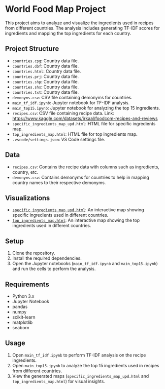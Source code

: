 # World Food Map Project

This project aims to analyze and visualize the ingredients used in recipes from different countries. The analysis includes generating TF-IDF scores for ingredients and mapping the top ingredients for each country.

## Project Structure

- `countries.cpg`: Country data file.
- `countries.dbf`: Country data file.
- `countries.html`: Country data file.
- `countries.prj`: Country data file.
- `countries.shp`: Country data file.
- `countries.shx`: Country data file.
- `countries.txt`: Country data file.
- `demonyms.csv`: CSV file containing demonyms for countries.
- `main_tf_idf.ipynb`: Jupyter notebook for TF-IDF analysis.
- `main_top15.ipynb`: Jupyter notebook for analyzing the top 15 ingredients.
- `recipes.csv`: CSV file containing recipe data. Link: https://www.kaggle.com/datasets/irkaal/foodcom-recipes-and-reviews
- `specific_ingredients_map_upd.html`: HTML file for specific ingredients map.
- `top_ingredients_map.html`: HTML file for top ingredients map.
- `.vscode/settings.json`: VS Code settings file.



## Data

- `recipes.csv`: Contains the recipe data with columns such as ingredients, country, etc.
- `demonyms.csv`: Contains demonyms for countries to help in mapping country names to their respective demonyms.

## Visualizations

- [`specific_ingredients_map_upd.html`](https://dona134.github.io/World-Map-of-Ingredients/specific_ingredients_map_upd.html): An interactive map showing specific ingredients used in different countries.
- [`top_ingredients_map.html`](https://dona134.github.io/World-Map-of-Ingredients/top_ingredients_map.html): An interactive map showing the top ingredients used in different countries.

## Setup

1. Clone the repository.
2. Install the required dependencies.
3. Open the Jupyter notebooks (`main_tf_idf.ipynb` and `main_top15.ipynb`) and run the cells to perform the analysis.

## Requirements

- Python 3.x
- Jupyter Notebook
- pandas
- numpy
- scikit-learn
- matplotlib
- seaborn

## Usage

1. Open `main_tf_idf.ipynb` to perform TF-IDF analysis on the recipe ingredients.
2. Open `main_top15.ipynb` to analyze the top 15 ingredients used in recipes from different countries.
3. View the generated maps (`specific_ingredients_map_upd.html` and `top_ingredients_map.html`) for visual insights.


